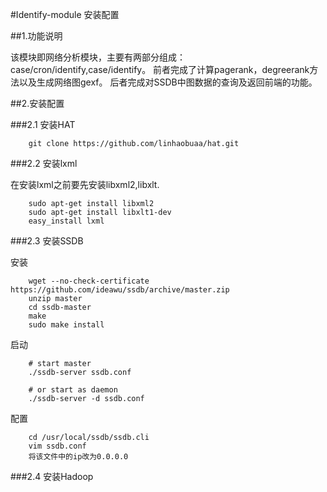 #Identify-module 安装配置

##1.功能说明

该模块即网络分析模块，主要有两部分组成：case/cron/identify,case/identify。
前者完成了计算pagerank，degreerank方法以及生成网络图gexf。
后者完成对SSDB中图数据的查询及返回前端的功能。

##2.安装配置

###2.1 安装HAT

```
    git clone https://github.com/linhaobuaa/hat.git
```

###2.2 安装lxml

在安装lxml之前要先安装libxml2,libxlt.

```
    sudo apt-get install libxml2
    sudo apt-get install libxlt1-dev
    easy_install lxml
```

###2.3 安装SSDB

安装
```
    wget --no-check-certificate https://github.com/ideawu/ssdb/archive/master.zip
    unzip master
    cd ssdb-master
    make
    sudo make install

```
启动
```
    # start master
    ./ssdb-server ssdb.conf

    # or start as daemon
    ./ssdb-server -d ssdb.conf
```
配置
```
    cd /usr/local/ssdb/ssdb.cli
    vim ssdb.conf
    将该文件中的ip改为0.0.0.0
```
###2.4 安装Hadoop
